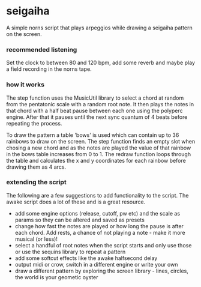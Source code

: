 # seigaiha
A simple norns script that plays arpeggios while drawing a seigaiha pattern on the screen.

### recommended listening
Set the clock to between 80 and 120 bpm, add some reverb and maybe play a field recording in the norns tape.

### how it works
The step function uses the MusicUtil library to select a chord at random from the pentatonic scale with a random root note. It then plays the notes in that chord with a half beat pause between each one using the polyperc engine. After that it pauses until the next sync quantum of 4 beats before repeating the process.

To draw the pattern a table 'bows' is used which can contain up to 36 rainbows to draw on the screen. The step function finds an empty slot when chosing a new chord and as the notes are played the value of that rainbow in the bows table increases from 0 to 1. The redraw function loops through the table and calculates the x and y coordinates for each rainbow before drawing them as 4 arcs.

### extending the script
The following are a few suggestions to add functionality to the script. The awake script does a lot of these and is a great resource.

- add some engine options (release, cutoff, pw etc) and the scale as params so they can be altered and saved as presets
- change how fast the notes are played or how long the pause is after each chord. Add rests, a chance of not playing a note - make it more musical (or less)! 
- select a handful of root notes when the script starts and only use those or use the sequins library to repeat a pattern
- add some softcut effects like the awake halfsecond delay
- output midi or crow, switch in a different engine or write your own
- draw a different pattern by exploring the screen library - lines, circles, the world is your geometic oyster
